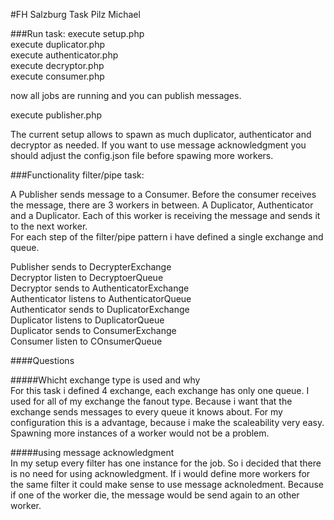#FH Salzburg Task Pilz Michael

###Run task:
execute setup.php <br />
execute duplicator.php <br />
execute authenticator.php <br />
execute decryptor.php <br />
execute consumer.php<br />

now all jobs are running and you can publish messages.

execute publisher.php

The current setup allows to spawn as much duplicator, authenticator and decryptor as needed.
If you want to use message acknowledgment you should adjust the config.json file before spawing more workers.


###Functionality filter/pipe task:<br />

A Publisher sends message to a Consumer. Before the consumer receives the message, there are 3 workers in between. A Duplicator, Authenticator and a Duplicator.
Each of this worker is receiving the message and sends it to the next worker.
<br />
For each step of the filter/pipe pattern i have defined a single exchange and queue.
<br />

Publisher sends to DecrypterExchange<br />
Decryptor listen to DecryptoerQueue<br />
Decryptor sends to AuthenticatorExchange<br />
Authenticator listens to AuthenticatorQueue<br />
Authenticator sends to DuplicatorExchange<br />
Duplicator listens to DuplicatorQueue<br />
Duplicator sends to ConsumerExchange<br />
Consumer listen to COnsumerQueue<br />


####Questions 

#####Whicht exchange type is used and why<br />
For this task i defined 4 exchange, each exchange has only one queue.
I used for all of my exchange the fanout type. Because i want that the exchange sends messages to every queue it knows about.
For my configuration this is a advantage, because i make the scaleability very easy. Spawning more instances of a worker would not be a problem. 

#####using message acknowledgment<br />
In my setup every filter has one instance for the job. So i decided that there is no need for using acknowledgment.
If i would define more workers for the same filter it could make sense to use message acknoledment. 
Because if one of the worker die, the message would be send again to an other worker.


